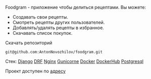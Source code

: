 Foodgram - приложение чтобы делиться рецептами. 
Вы можете:
- Создавать свои рецепты.
- Смотреть рецепты других пользователей.
- Добавлять/удалять рецепты в избранное.
- Скачавать список покупок.

Скачать репозиторий
```
git@github.com:AntonNovozhilov/foodgram.git
```
Стек:
[Django](https://www.djangoproject.com/)
[DRF](https://www.django-rest-framework.org/)
[Nginx](https://nginx.org/)
[Gunicorne](https://gunicorn.org/)
[Docker](https://app.docker.com/)
[DockerHub](https://hub.docker.com/)
[Postgresql](https://www.postgresql.org/)

Проект доступен по [адресу](https://foodgram-novozhilov.ddns.net/)
